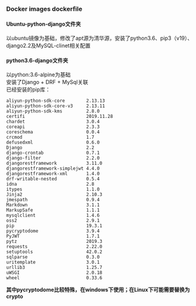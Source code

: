### Docker images dockerfile
#### Ubuntu-python-django文件夹
以ubuntu镜像为基础，修改了apt源为清华源，安装了python3.6、pip3（v19）、django2.2及MySQL-clinet相关配置

#### python3.6-django文件夹
以python:3.6-alpine为基础  
安装了Django + DRF + MySql关联  
已经安装的pip库：  
```
aliyun-python-sdk-core        2.13.13
aliyun-python-sdk-core-v3     2.13.11
aliyun-python-sdk-kms         2.8.0
certifi                       2019.11.28
chardet                       3.0.4
coreapi                       2.3.3
coreschema                    0.0.4
crcmod                        1.7
defusedxml                    0.6.0
Django                        2.2
django-crontab                0.7.1
django-filter                 2.2.0
djangorestframework           3.11.0
djangorestframework-simplejwt 4.4.0
djangorestframework-xml       1.4.0
drf-writable-nested           0.5.4
idna                          2.8
itypes                        1.1.0
Jinja2                        2.10.3
jmespath                      0.9.4
Markdown                      3.1.1
MarkupSafe                    1.1.1
mysqlclient                   1.4.6
oss2                          2.9.1
pip                           19.3.1
pycryptodome                  3.9.4
PyJWT                         1.7.1
pytz                          2019.3
requests                      2.22.0
setuptools                    42.0.2
sqlparse                      0.3.0
uritemplate                   3.0.1
urllib3                       1.25.7
uWSGI                         2.0.18
wheel                         0.33.6
```
**其中pycryptodome比较特殊，在windows下使用；在Linux下可能需要替换为crypto**